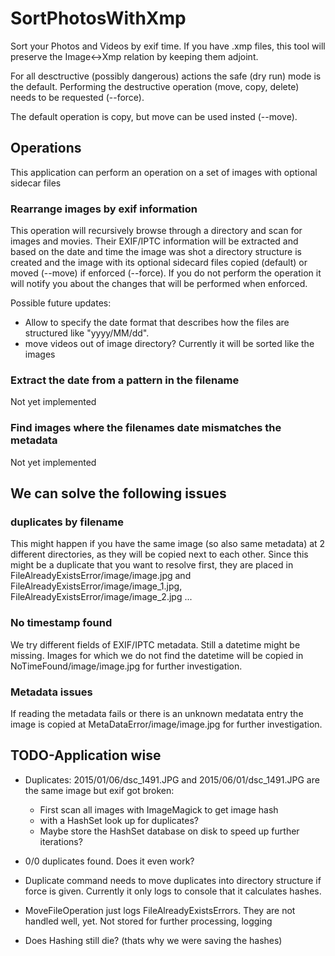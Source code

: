 # SortPhotosWithXmp

Sort your Photos and Videos by exif time. If you have .xmp files, this tool will preserve the Image<->Xmp relation by keeping them adjoint.

For all desctructive (possibly dangerous) actions the safe (dry run) mode is the default. Performing the destructive operation (move, copy, delete) needs to be requested (--force).

The default operation is copy, but move can be used insted (--move).

## Operations

This application can perform an operation on a set of images with optional sidecar files

### Rearrange images by exif information

This operation will recursively browse through a directory and scan for images and movies. Their EXIF/IPTC information will be extracted and based on the date and time the image was shot a directory structure is created and the image with its optional sidecard files copied (default) or moved (--move) if enforced (--force). If you do not perform the operation it will notify you about the changes that will be performed when enforced.

Possible future updates: 

* Allow to specify the date format that describes how the files are structured like "yyyy/MM/dd".
* move videos out of image directory? Currently it will be sorted like the images
  
### Extract the date from a pattern in the filename

Not yet implemented

### Find images where the filenames date mismatches the metadata

Not yet implemented

## We can solve the following issues

### duplicates by filename

This might happen if you have the same image (so also same metadata) at 2 different directories, as they will be copied next to each other. Since this might be a duplicate that you want to resolve first, they are placed in FileAlreadyExistsError/image/image.jpg and FileAlreadyExistsError/image/image_1.jpg, FileAlreadyExistsError/image/image_2.jpg ...

### No timestamp found

We try different fields of EXIF/IPTC metadata. Still a datetime might be missing. Images for which we do not find the datetime will be copied in NoTimeFound/image/image.jpg for further investigation.

### Metadata issues

If reading the metadata fails or there is an unknown medatata entry the image is copied at MetaDataError/image/image.jpg for further investigation.

## TODO-Application wise

* Duplicates: 2015/01/06/dsc_1491.JPG and 2015/06/01/dsc_1491.JPG are the same image but exif got broken:
  * First scan all images with ImageMagick to get image hash
  * with a HashSet look up for duplicates?
  * Maybe store the HashSet database on disk to speed up further iterations?

* 0/0 duplicates found. Does it even work?

* Duplicate command needs to move duplicates into directory structure if force is given. Currently it only logs to console that it calculates hashes.

* MoveFileOperation just logs FileAlreadyExistsErrors. They are not handled well, yet. Not stored for further processing, logging

* Does Hashing still die? (thats why we were saving the hashes)